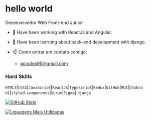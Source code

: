 # hello world
Desenvolvedor Web Front-end Junior

- 🔭 Have been working with ReactJs and Angular.
- 🌱 Have been learning about back-end development with django.

- 📫 Como entrar em contato comigo:
  - gcoutos95@gmail.com

### Hard Skills 
`HTML5`|`CSS3`|`JavaScript`|`ReactJs`|`Typescript`|`Redux`|`GitHub`|`MUI`|`Chakra UI`|`styled-components`|`Scrum`|`Figma`| `django`

[![GitHub Stats](https://github-readme-stats.vercel.app/api?username=g-coutos&theme=dracula&show_icons=true)](https://github.com/anuraghazra/github-readme-stats)

[![Liguagens Mais Utilizadas](https://github-readme-stats.vercel.app/api/top-langs/?username=g-coutos&theme=dracula&layout=compact)](https://github.com/anuraghazra/github-readme-stats)
